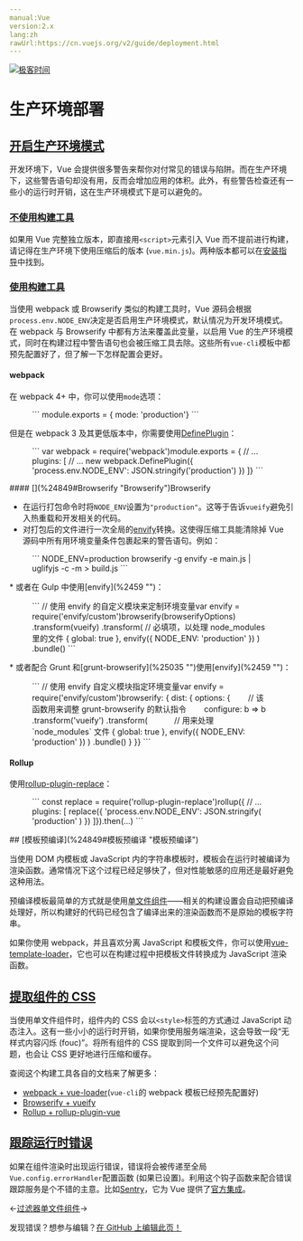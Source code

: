 ```yaml
---
manual:Vue
version:2.x
lang:zh
rawUrl:https://cn.vuejs.org/v2/guide/deployment.html
---
```


[![极客时间](%24789.gif "")](%24797      "")

# 生产环境部署

## [开启生产环境模式](%24849#开启生产环境模式 "开启生产环境模式")<a name="开启生产环境模式"></a>


开发环境下，Vue 会提供很多警告来帮你对付常见的错误与陷阱。而在生产环境下，这些警告语句却没有用，反而会增加应用的体积。此外，有些警告检查还有一些小的运行时开销，这在生产环境模式下是可以避免的。


### [不使用构建工具](%24849#不使用构建工具 "不使用构建工具")<a name="不使用构建工具"></a>


如果用 Vue 完整独立版本，即直接用`<script>`元素引入 Vue 而不提前进行构建，请记得在生产环境下使用压缩后的版本 (`vue.min.js`)。两种版本都可以在[安装指导](%24823#直接用-lt-script-gt-引入 "")中找到。


### [使用构建工具](%24849#使用构建工具 "使用构建工具")<a name="使用构建工具"></a>


当使用 webpack 或 Browserify 类似的构建工具时，Vue 源码会根据`process.env.NODE_ENV`决定是否启用生产环境模式，默认情况为开发环境模式。在 webpack 与 Browserify 中都有方法来覆盖此变量，以启用 Vue 的生产环境模式，同时在构建过程中警告语句也会被压缩工具去除。这些所有`vue-cli`模板中都预先配置好了，但了解一下怎样配置会更好。


#### [](%24849#webpack "webpack")webpack<a name="webpack"></a>


在 webpack 4+ 中，你可以使用`mode`选项：

<figure>```
module.exports = {  mode: 'production'}
``` 

</figure>

但是在 webpack 3 及其更低版本中，你需要使用[DefinePlugin](%2458      "")：

<figure>```
var webpack = require('webpack')module.exports = {  // ...  plugins: [    // ...    new webpack.DefinePlugin({      'process.env.NODE_ENV': JSON.stringify('production')    })  ]}
``` 

</figure>
#### [](%24849#Browserify "Browserify")Browserify<a name="Browserify"></a>

* 在运行打包命令时将`NODE_ENV`设置为`"production"`。这等于告诉`vueify`避免引入热重载和开发相关的代码。
* 对打包后的文件进行一次全局的[envify](%2459      "")转换。这使得压缩工具能清除掉 Vue 源码中所有用环境变量条件包裹起来的警告语句。例如：
<figure>```
NODE_ENV=production browserify -g envify -e main.js | uglifyjs -c -m > build.js
``` 

</figure>
* 或者在 Gulp 中使用[envify](%2459      "")：

<figure>```
// 使用 envify 的自定义模块来定制环境变量var envify = require('envify/custom')browserify(browserifyOptions)  .transform(vueify)  .transform(    // 必填项，以处理 node_modules 里的文件    { global: true },    envify({ NODE_ENV: 'production' })  )  .bundle()
``` 

</figure>
* 或者配合 Grunt 和[grunt-browserify](%25035      "")使用[envify](%2459      "")：

<figure>```
// 使用 envify 自定义模块指定环境变量var envify = require('envify/custom')browserify: {  dist: {    options: {        // 该函数用来调整 grunt-browserify 的默认指令        configure: b => b        .transform('vueify')        .transform(            // 用来处理 `node_modules` 文件          { global: true },          envify({ NODE_ENV: 'production' })        )        .bundle()    }  }}
``` 

</figure>

#### [](%24849#Rollup "Rollup")Rollup<a name="Rollup"></a>


使用[rollup-plugin-replace](%25003      "")：

<figure>```
const replace = require('rollup-plugin-replace')rollup({  // ...  plugins: [    replace({      'process.env.NODE_ENV': JSON.stringify( 'production' )    })  ]}).then(...)
``` 

</figure>
## [模板预编译](%24849#模板预编译 "模板预编译")<a name="模板预编译"></a>


当使用 DOM 内模板或 JavaScript 内的字符串模板时，模板会在运行时被编译为渲染函数。通常情况下这个过程已经足够快了，但对性能敏感的应用还是最好避免这种用法。



预编译模板最简单的方式就是使用[单文件组件](%24799      "")——相关的构建设置会自动把预编译处理好，所以构建好的代码已经包含了编译出来的渲染函数而不是原始的模板字符串。



如果你使用 webpack，并且喜欢分离 JavaScript 和模板文件，你可以使用[vue-template-loader](%25038      "")，它也可以在构建过程中把模板文件转换成为 JavaScript 渲染函数。


## [提取组件的 CSS](%24849#提取组件的-CSS "提取组件的 CSS")<a name="提取组件的-CSS"></a>


当使用单文件组件时，组件内的 CSS 会以`<style>`标签的方式通过 JavaScript 动态注入。这有一些小小的运行时开销，如果你使用服务端渲染，这会导致一段“无样式内容闪烁 (fouc)”。将所有组件的 CSS 提取到同一个文件可以避免这个问题，也会让 CSS 更好地进行压缩和缓存。



查阅这个构建工具各自的文档来了解更多：


* [webpack + vue-loader](%25040      "")(`vue-cli`的 webpack 模板已经预先配置好)
* [Browserify + vueify](%25041      "")
* [Rollup + rollup-plugin-vue](%25042      "")

## [跟踪运行时错误](%24849#跟踪运行时错误 "跟踪运行时错误")<a name="跟踪运行时错误"></a>


如果在组件渲染时出现运行错误，错误将会被传递至全局`Vue.config.errorHandler`配置函数 (如果已设置)。利用这个钩子函数来配合错误跟踪服务是个不错的主意。比如[Sentry](%25044      "")，它为 Vue 提供了[官方集成](%25045      "")。

←[过滤器](%25046      "")[单文件组件](%24799      "")→

发现错误？想参与编辑？[在 GitHub 上编辑此页！](%25047      "")

